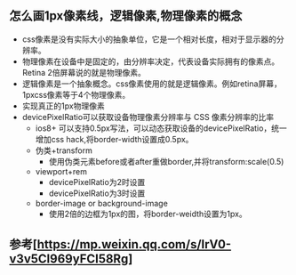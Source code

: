 ## 怎么画1px像素线，逻辑像素,物理像素的概念
- css像素是没有实际大小的抽象单位，它是一个相对长度，相对于显示器的分辨率。
- 物理像素在设备中是固定的，由分辨率决定，代表设备实际拥有的像素点。Retina 2倍屏幕说的就是物理像素。
- 逻辑像素是一个抽象概念。css像素使用的就是逻辑像素。例如retina屏幕，1pxcss像素等于4个物理像素。
- 实现真正的1px物理像素
- devicePixelRatio可以获取设备物理像素分辨率与 CSS 像素分辨率的比率
  - ios8+ 可以支持0.5px写法，可以动态获取设备的devicePixelRatio，统一增加css hack,将border-width设置成0.5px。
  - 伪类+transform
    - 使用伪类元素before或者after重做border,并将transform:scale(0.5)
  - viewport+rem
    - devicePixelRatio为2时设置<mata name='viewport' content='width=device-width, initial-scale=0.5,maximum-scale=0.5, minimum-scale=0.5, user-scalable=no'>
    - devicePixelRatio为3时设置<mata name='viewport' content='width=device-width, initial-scale=0.33333333,maximum-scale=0.33333333, minimum-scale=0.33333333, user-scalable=no'>
  - border-image or background-image
    - 使用2倍的边框为1px的图，将border-weidth设置为1px。



## 参考[https://mp.weixin.qq.com/s/IrV0-v3v5Cl969yFCI58Rg]

